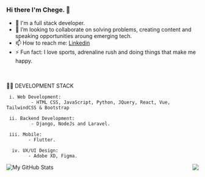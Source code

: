 ### Hi there I'm Chege. 👋

- 🔭 I'm a full stack developer.
- 👯 I’m looking to collaborate on solving problems, creating content and speaking opportunities aroung emerging tech.
- 📫 How to reach me: [Linkedin](https://www.linkedin.com/in/samwel-chege-b069b618b?lipi=urn%3Ali%3Apage%3Ad_flagship3_profile_view_base_contact_details%3Bxl5h%2BFSySoGbi2rrTLdjeQ%3D%3D)
- ⚡ Fun fact: I love sports, adrenaline rush and doing things that make me happy.

<!-- &nbsp;&nbsp;&nbsp;&nbsp;&nbsp;&nbsp;&nbsp;&nbsp;&nbsp;&nbsp;&nbsp;&nbsp;&nbsp;&nbsp;&nbsp;&nbsp;&nbsp;&nbsp;&nbsp;&nbsp;&nbsp;&nbsp;&nbsp;&nbsp;&nbsp;&nbsp;&nbsp;&nbsp;&nbsp;&nbsp;&nbsp;&nbsp;&nbsp;&nbsp;&nbsp;&nbsp;&nbsp;&nbsp;&nbsp;&nbsp;&nbsp;&nbsp;&nbsp;&nbsp;&nbsp;&nbsp;&nbsp;&nbsp;&nbsp;&nbsp;&nbsp;&nbsp;&nbsp;&nbsp;&nbsp;&nbsp;&nbsp;&nbsp;&nbsp;&nbsp;&nbsp;&nbsp;&nbsp;&nbsp;&nbsp;&nbsp;&nbsp;&nbsp;&nbsp;&nbsp;&nbsp;&nbsp;&nbsp;&nbsp;&nbsp;&nbsp;<span align="right" right=""> <img src="https://komarev.com/ghpvc/?username=samwel-chege&label=Profile%20views&color=0e75b6&style=flat" alt="number of profile visits" /> </span> -->

<br><br> 🧑‍💼 DEVELOPMENT STACK<br>

     i. Web Development:
             - HTML CSS, JavaScript, Python, JQuery, React, Vue, TailwindCSS & Bootstrap
               
     ii. Backend Development: 
             - Django, NodeJs and Laravel.
    
     iii. Mobile: 
            - Flutter.
             
      iv. UX/UI Design: 
            - Adobe XD, Figma.
         
 

<!-- <p><img align="center" src="https://github-readme-streak-stats.herokuapp.com/?user=samwel-chege&theme=radical" alt="my streak" /></p> -->
 
<img align="left" alt="My GitHub Stats" src="https://github-readme-stats.vercel.app/api?username=samwel-chege&show_icons=true&theme=radical&count_private=true" />


 <img align="right" src="https://github-readme-stats.vercel.app/api/top-langs/?username=samwel-chege&theme=radical&count_private=true"> 
  
  




 
